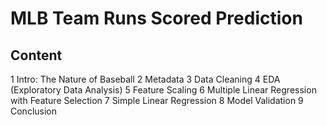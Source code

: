# MLB Team Runs Scored Prediction

## Content
1 Intro: The Nature of Baseball
2 Metadata
3 Data Cleaning
4 EDA (Exploratory Data Analysis)
5 Feature Scaling
6 Multiple Linear Regression with Feature Selection
7 Simple Linear Regression
8 Model Validation
9 Conclusion
